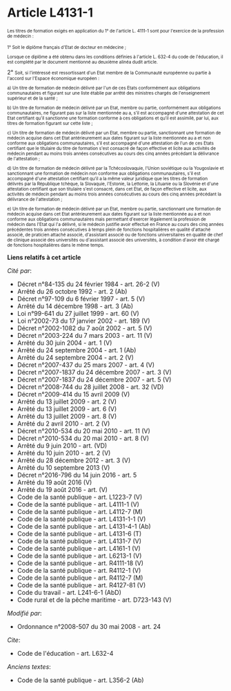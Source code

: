# Article L4131-1

<font size="1">Les titres de formation exigés en application du 1° de </font>
  <font size="1">l'article L. 4111-1 
  <font size="1">sont pour l'exercice de la profession de médecin : </font>
</font>

<font size="1">

<font size="1">1° Soit le diplôme français d'Etat de docteur en médecine ; </font>

Lorsque ce diplôme a été obtenu dans les conditions définies à l'article L. 632-4 du code de l'éducation, il est complété par
le document mentionné au deuxième alinéa dudit article. 

<font size="2">2° </font>
  <font size="1">Soit, si l'intéressé est ressortissant d'un Etat membre de la Communauté européenne ou partie à l'accord sur
l'Espace économique européen : </font>

<font size="1">a) Un titre de formation de médecin délivré par l'un de ces Etats conformément aux obligations communautaires
et figurant sur une liste établie par arrêté des ministres chargés de l'enseignement supérieur et de la santé ; </font>

<font size="1">b) Un titre de formation de médecin délivré par un Etat, membre ou partie, conformément aux obligations
communautaires, ne figurant pas sur la liste mentionnée au a, s'il est accompagné d'une attestation de cet Etat certifiant
qu'il sanctionne une formation conforme à ces obligations et qu'il est assimilé, par lui, aux titres de formation figurant
sur cette liste ; </font>

<font size="1">c) Un titre de formation de médecin délivré par un Etat, membre ou partie, sanctionnant une formation de
médecin acquise dans cet Etat antérieurement aux dates figurant sur la liste mentionnée au a et non conforme aux obligations
communautaires, s'il est accompagné d'une attestation de l'un de ces Etats certifiant que le titulaire du titre de formation
s'est consacré de façon effective et licite aux activités de médecin pendant au moins trois années consécutives au cours des
cinq années précédant la délivrance de l'attestation ; </font>

d) Un titre de formation de médecin délivré par la Tchécoslovaquie, l'Union soviétique ou la Yougoslavie et sanctionnant une
formation de médecin non conforme aux obligations communautaires, s'il est accompagné d'une attestation certifiant qu'il a la
même valeur juridique que les titres de formation délivrés par la République tchèque, la Slovaquie, l'Estonie, la Lettonie,
la Lituanie ou la Slovénie et d'une attestation certifiant que son titulaire s'est consacré, dans cet Etat, de façon
effective et licite, aux activités de médecin pendant au moins trois années consécutives au cours des cinq années précédant
la délivrance de l'attestation ; 

e) Un titre de formation de médecin délivré par un Etat, membre ou partie, sanctionnant une formation de médecin acquise dans
cet Etat antérieurement aux dates figurant sur la liste mentionnée au a et non conforme aux obligations communautaires mais
permettant d'exercer légalement la profession de médecin dans l'Etat qui l'a délivré, si le médecin justifie avoir effectué
en France au cours des cinq années précédentes trois années consécutives à temps plein de fonctions hospitalières en qualité
d'attaché associé, de praticien attaché associé, d'assistant associé ou de fonctions universitaires en qualité de chef de
clinique associé des universités ou d'assistant associé des universités, à condition d'avoir été chargé de fonctions
hospitalières dans le même temps.

</font>

**Liens relatifs à cet article**

_Cité par_:

  - Décret n°84-135 du 24 février 1984 - art. 26-2 (V)
  - Arrêté du 26 octobre 1992 - art. 2 (Ab)
  - Décret n°97-109 du 6 février 1997 - art. 5 (V)
  - Arrêté du 14 décembre 1998 - art. 3 (Ab)
  - Loi n°99-641 du 27 juillet 1999 - art. 60 (V)
  - Loi n°2002-73 du 17 janvier 2002 - art. 189 (V)
  - Décret n°2002-1082 du 7 août 2002 - art. 5 (V)
  - Décret n°2003-224 du 7 mars 2003 - art. 11 (V)
  - Arrêté du 30 juin 2004 - art. 1 (V)
  - Arrêté du 24 septembre 2004 - art. 1 (Ab)
  - Arrêté du 24 septembre 2004 - art. 2 (V)
  - Décret n°2007-437 du 25 mars 2007 - art. 4 (V)
  - Décret n°2007-1837 du 24 décembre 2007 - art. 3 (V)
  - Décret n°2007-1837 du 24 décembre 2007 - art. 5 (V)
  - Décret n°2008-744 du 28 juillet 2008 - art. 32 (VD)
  - Décret n°2009-414 du 15 avril 2009 (V)
  - Arrêté du 13 juillet 2009 - art. 2 (V)
  - Arrêté du 13 juillet 2009 - art. 6 (V)
  - Arrêté du 13 juillet 2009 - art. 8 (V)
  - Arrêté du 2 avril 2010 - art. 2 (V)
  - Décret n°2010-534 du 20 mai 2010 - art. 11 (V)
  - Décret n°2010-534 du 20 mai 2010 - art. 8 (V)
  - Arrêté du 9 juin 2010 - art. (VD)
  - Arrêté du 10 juin 2010 - art. 2 (V)
  - Arrêté du 28 décembre 2012 - art. 3 (V)
  - Arrêté du 10 septembre 2013 (V)
  - Décret n°2016-796 du 14 juin 2016 - art. 5
  - Arrêté du 19 août 2016 (V)
  - Arrêté du 19 août 2016 - art. (V)
  - Code de la santé publique - art. L1223-7 (V)
  - Code de la santé publique - art. L4111-1 (V)
  - Code de la santé publique - art. L4112-7 (M)
  - Code de la santé publique - art. L4131-1-1 (V)
  - Code de la santé publique - art. L4131-4-1 (Ab)
  - Code de la santé publique - art. L4131-6 (T)
  - Code de la santé publique - art. L4131-7 (V)
  - Code de la santé publique - art. L4161-1 (V)
  - Code de la santé publique - art. L6213-1 (V)
  - Code de la santé publique - art. R4111-18 (V)
  - Code de la santé publique - art. R4112-1 (V)
  - Code de la santé publique - art. R4112-7 (M)
  - Code de la santé publique - art. R4127-81 (V)
  - Code du travail - art. L241-6-1 (AbD)
  - Code rural et de la pêche maritime - art. D723-143 (V)

_Modifié par_:

  - Ordonnance n°2008-507 du 30 mai 2008 - art. 24

_Cite_:

  - Code de l'éducation - art. L632-4

_Anciens textes_:

  - Code de la santé publique - art. L356-2 (Ab)
